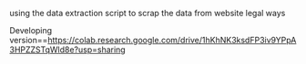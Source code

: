 using the data extraction script to scrap the data from website legal ways

Developing version==https://colab.research.google.com/drive/1hKhNK3ksdFP3iv9YPpA3HPZZSTqWld8e?usp=sharing
